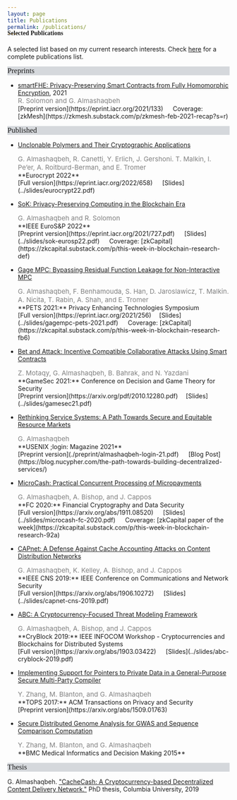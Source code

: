 ```yaml
---
layout: page
title: Publications
permalink: /publications/
---
```


<h4 style="font-family: 'Comic Sans MS'; margin-top: -30px;">Selected Publications</h4>

A selected list based on my current research interests. Check [here](https://scholar.google.com/citations?hl=en&user=QKIkII0AAAAJ&view_op=list_works&sortby=pubdate) for a complete publications list.<br/>


<div style="font-family: 'Comic Sans MS'; font-size:17px; background-color:rgb(213, 216, 220);margin-bottom:6px;">Preprints</div> 

* [smartFHE: Privacy-Preserving Smart Contracts from Fully Homomorphic Encryption,]() 2021<br/>
  <div style="color:grey; font-size:15px;">R. Solomon and G. Almashaqbeh</div>
  [Preprint version](https://eprint.iacr.org/2021/133) &emsp; Coverage: [zkMesh](https://zkmesh.substack.com/p/zkmesh-feb-2021-recap?s=r)


<div style="font-family: 'Comic Sans MS'; font-size:17px; background-color:rgb(213, 216, 220);margin-bottom:6px;">Published</div> 

* [Unclonable Polymers and Their Cryptographic Applications](https://link.springer.com/chapter/10.1007/978-3-031-06944-4_26)<br/>
  <div style="color:grey; font-size:15px;">G. Almashaqbeh, R. Canetti, Y. Erlich, J. Gershoni. T. Malkin, I. Pe’er, A. Roitburd-Berman, and E. Tromer</div>
  **Eurocrypt 2022**<br/>
  [Full version](https://eprint.iacr.org/2022/658) &emsp; [Slides](../slides/eurocrypt22.pdf)

* [SoK: Privacy-Preserving Computing in the Blockchain Era](https://ieeexplore.ieee.org/document/9797340)<br/>
  <div style="color:grey; font-size:15px;">G. Almashaqbeh and R. Solomon</div>
  **IEEE EuroS&P 2022**<br/>
  [Preprint version](https://eprint.iacr.org/2021/727.pdf) &emsp; [Slides](../slides/sok-eurosp22.pdf) &emsp; Coverage: [zkCapital](https://zkcapital.substack.com/p/this-week-in-blockchain-research-def)

* [Gage MPC: Bypassing Residual Function Leakage for Non-Interactive MPC](https://sciendo.com/article/10.2478/popets-2021-0083)<br/>
  <div style="color:grey; font-size:15px;">G. Almashaqbeh, F. Benhamouda, S. Han, D. Jaroslawicz, T. Malkin. A. Nicita, T. Rabin, A. Shah, and E. Tromer</div>
  **PETS 2021:** Privacy Enhancing Technologies Symposium<br/>
  [Full version](https://eprint.iacr.org/2021/256)&emsp; [Slides](../slides/gagempc-pets-2021.pdf) &emsp; Coverage: [zkCapital](https://zkcapital.substack.com/p/this-week-in-blockchain-research-fb6)

* [Bet and Attack: Incentive Compatible Collaborative Attacks Using Smart Contracts](https://link.springer.com/chapter/10.1007/978-3-030-90370-1_16)<br/>
  <div style="color:grey; font-size:15px;">Z. Motaqy, G. Almashaqbeh, B. Bahrak, and N. Yazdani</div>
  **GameSec 2021:** Conference on Decision and Game Theory for Security<br/>
  [Preprint version](https://arxiv.org/pdf/2010.12280.pdf)&emsp; [Slides](../slides/gamesec21.pdf) 

* [Rethinking Service Systems: A Path Towards Secure and Equitable Resource Markets](https://www.usenix.org/publications/loginonline/rethinking-service-systems)<br/>
  <div style="color:grey; font-size:15px;">G. Almashaqbeh</div>
  **USENIX ;login: Magazine 2021**<br/>
  [Preprint version](./preprint/almashaqbeh-login-21.pdf) &emsp; [Blog Post](https://blog.nucypher.com/the-path-towards-building-decentralized-services/)

* [MicroCash: Practical Concurrent Processing of Micropayments](https://link.springer.com/chapter/10.1007/978-3-030-51280-4_13)<br/>
  <div style="color:grey; font-size:15px;">G. Almashaqbeh, A. Bishop, and J. Cappos</div>
  **FC 2020:** Financial Cryptography and Data Security<br/>
  [Full version](https://arxiv.org/abs/1911.08520) &emsp; [Slides](../slides/microcash-fc-2020.pdf) &emsp; Coverage: [zkCapital paper of the week](https://zkcapital.substack.com/p/this-week-in-blockchain-research-92a)
  
* [CAPnet: A Defense Against Cache Accounting Attacks on Content Distribution Networks](https://ieeexplore.ieee.org/document/8802825)<br/>
  <div style="color:grey; font-size:15px;">G. Almashaqbeh, K. Kelley, A. Bishop, and J. Cappos</div>
  **IEEE CNS 2019:** IEEE Conference on Communications and Network Security <br/>
  [Full version](https://arxiv.org/abs/1906.10272) &emsp; [Slides](../slides/capnet-cns-2019.pdf)

* [ABC: A Cryptocurrency-Focused Threat Modeling Framework](https://ieeexplore.ieee.org/document/8845101)<br/>
  <div style="color:grey; font-size:15px;">G. Almashaqbeh, A. Bishop, and J. Cappos</div>
  **CryBlock 2019:** IEEE INFOCOM Workshop - Cryptocurrencies and Blockchains for Distributed Systems <br/>
  [Full version](https://arxiv.org/abs/1903.03422) &emsp; [Slides](../slides/abc-cryblock-2019.pdf) 

* [Implementing Support for Pointers to Private Data in a General-Purpose Secure Multi-Party Compiler](https://dl.acm.org/citation.cfm?id=3154600)<br/>
  <div style="color:grey; font-size:15px;">Y. Zhang, M. Blanton, and G. Almashaqbeh</div>
  **TOPS 2017:** ACM Transactions on Privacy and Security <br/>
  [Preprint version](https://arxiv.org/abs/1509.01763)

* [Secure Distributed Genome Analysis for GWAS and Sequence Comparison Computation](https://bmcmedinformdecismak.biomedcentral.com/articles/10.1186/1472-6947-15-S5-S4)<br/>
  <div style="color:grey; font-size:15px;">Y. Zhang, M. Blanton, and G. Almashaqbeh</div> 
  **BMC Medical Informatics and Decision Making 2015**<br/>


<div style="font-family: 'Comic Sans MS'; font-size:17px; background-color:rgb(213, 216, 220);margin-bottom:6px;">Thesis</div> 

G. Almashaqbeh. ["CacheCash: A Cryptocurrency-based Decentralized Content Delivery Network."](https://academiccommons.columbia.edu/doi/10.7916/d8-kmv2-7n57) PhD thesis, Columbia University, 2019

